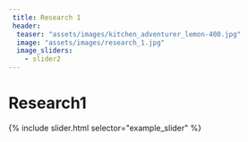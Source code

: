```yaml
---
 title: Research 1
 header:
  teaser: "assets/images/kitchen_adventurer_lemon-400.jpg"
  image: "assets/images/research_1.jpg"
  image_sliders:
    - slider2
---
```

# Research1

{% include slider.html selector="example_slider" %}
